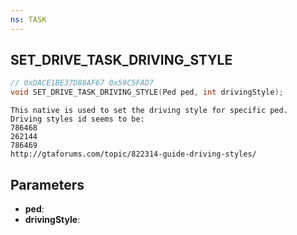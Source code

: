```yaml
---
ns: TASK
---
```

## SET_DRIVE_TASK_DRIVING_STYLE

```c
// 0xDACE1BE37D88AF67 0x59C5FAD7
void SET_DRIVE_TASK_DRIVING_STYLE(Ped ped, int drivingStyle);
```

```
This native is used to set the driving style for specific ped.  
Driving styles id seems to be:  
786468  
262144  
786469  
http://gtaforums.com/topic/822314-guide-driving-styles/  
```

## Parameters
* **ped**: 
* **drivingStyle**: 

